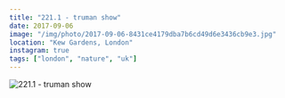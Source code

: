 ```yaml
---
title: "221.1 - truman show"
date: 2017-09-06
image: "/img/photo/2017-09-06-8431ce4179dba7b6cd49d6e3436cb9e3.jpg"
location: "Kew Gardens, London"
instagram: true
tags: ["london", "nature", "uk"]
---
```


![221.1 - truman show](/img/photo/2017-09-06-8431ce4179dba7b6cd49d6e3436cb9e3.jpg)
